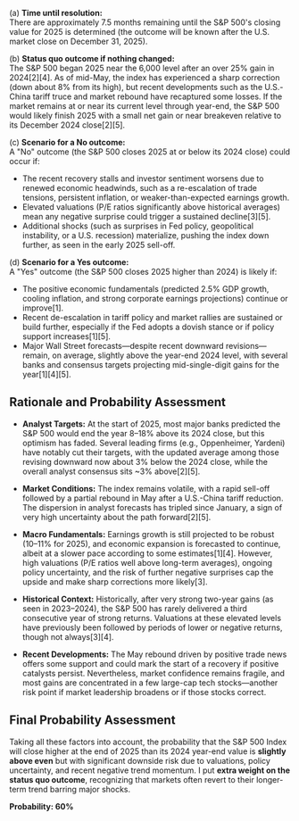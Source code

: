 (a) **Time until resolution:**  
There are approximately 7.5 months remaining until the S&P 500's closing value for 2025 is determined (the outcome will be known after the U.S. market close on December 31, 2025).

(b) **Status quo outcome if nothing changed:**  
The S&P 500 began 2025 near the 6,000 level after an over 25% gain in 2024[2][4]. As of mid-May, the index has experienced a sharp correction (down about 8% from its high), but recent developments such as the U.S.-China tariff truce and market rebound have recaptured some losses. If the market remains at or near its current level through year-end, the S&P 500 would likely finish 2025 with a small net gain or near breakeven relative to its December 2024 close[2][5].

(c) **Scenario for a No outcome:**  
A "No" outcome (the S&P 500 closes 2025 at or below its 2024 close) could occur if:
- The recent recovery stalls and investor sentiment worsens due to renewed economic headwinds, such as a re-escalation of trade tensions, persistent inflation, or weaker-than-expected earnings growth.
- Elevated valuations (P/E ratios significantly above historical averages) mean any negative surprise could trigger a sustained decline[3][5].
- Additional shocks (such as surprises in Fed policy, geopolitical instability, or a U.S. recession) materialize, pushing the index down further, as seen in the early 2025 sell-off.

(d) **Scenario for a Yes outcome:**  
A "Yes" outcome (the S&P 500 closes 2025 higher than 2024) is likely if:
- The positive economic fundamentals (predicted 2.5% GDP growth, cooling inflation, and strong corporate earnings projections) continue or improve[1].
- Recent de-escalation in tariff policy and market rallies are sustained or build further, especially if the Fed adopts a dovish stance or if policy support increases[1][5].
- Major Wall Street forecasts—despite recent downward revisions—remain, on average, slightly above the year-end 2024 level, with several banks and consensus targets projecting mid-single-digit gains for the year[1][4][5].

## Rationale and Probability Assessment

- **Analyst Targets:** At the start of 2025, most major banks predicted the S&P 500 would end the year 8–18% above its 2024 close, but this optimism has faded. Several leading firms (e.g., Oppenheimer, Yardeni) have notably cut their targets, with the updated average among those revising downward now about 3% below the 2024 close, while the overall analyst consensus sits ~3% above[2][5].

- **Market Conditions:** The index remains volatile, with a rapid sell-off followed by a partial rebound in May after a U.S.-China tariff reduction. The dispersion in analyst forecasts has tripled since January, a sign of very high uncertainty about the path forward[2][5].

- **Macro Fundamentals:** Earnings growth is still projected to be robust (10–11% for 2025), and economic expansion is forecasted to continue, albeit at a slower pace according to some estimates[1][4]. However, high valuations (P/E ratios well above long-term averages), ongoing policy uncertainty, and the risk of further negative surprises cap the upside and make sharp corrections more likely[3].

- **Historical Context:** Historically, after very strong two-year gains (as seen in 2023–2024), the S&P 500 has rarely delivered a third consecutive year of strong returns. Valuations at these elevated levels have previously been followed by periods of lower or negative returns, though not always[3][4].

- **Recent Developments:** The May rebound driven by positive trade news offers some support and could mark the start of a recovery if positive catalysts persist. Nevertheless, market confidence remains fragile, and most gains are concentrated in a few large-cap tech stocks—another risk point if market leadership broadens or if those stocks correct.

## Final Probability Assessment

Taking all these factors into account, the probability that the S&P 500 Index will close higher at the end of 2025 than its 2024 year-end value is **slightly above even** but with significant downside risk due to valuations, policy uncertainty, and recent negative trend momentum. I put **extra weight on the status quo outcome**, recognizing that markets often revert to their longer-term trend barring major shocks.

**Probability: 60%**